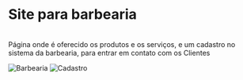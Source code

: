 # Site para barbearia
<br>
Página onde é oferecido os produtos e os serviços, e um cadastro no sistema da barbearia, para entrar em contato com os Clientes
<br>

![Barbearia](https://user-images.githubusercontent.com/87334467/167155073-28ecc422-8ade-4f67-a1b2-e97373adf902.png)
![Cadastro](https://user-images.githubusercontent.com/87334467/167155416-720c1aef-4c98-4a08-854f-645e6958a425.png)
